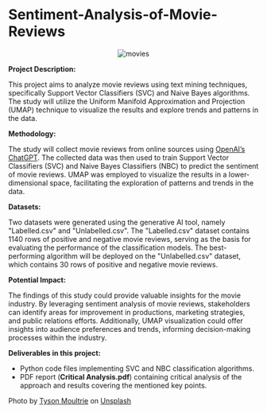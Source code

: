 # Sentiment-Analysis-of-Movie-Reviews

<p align="center">
    <img src="assets/movie.jpg" alt="movies">
    <br>
  </p>

**Project Description:**

This project aims to analyze movie reviews using text mining techniques, specifically Support Vector Classifiers (SVC) and Naive Bayes algorithms. The study will utilize the Uniform Manifold Approximation and Projection (UMAP) technique to visualize the results and explore trends and patterns in the data.

**Methodology:**

The study will collect movie reviews from online sources using [OpenAI’s ChatGPT](https://chat.openai.com/). The collected data was then used to train Support Vector Classifiers (SVC) and Naive Bayes Classifiers (NBC) to predict the sentiment of movie reviews. UMAP was employed to visualize the results in a lower-dimensional space, facilitating the exploration of patterns and trends in the data.

**Datasets:**

Two datasets were generated using the generative AI tool, namely "Labelled.csv" and "Unlabelled.csv". The "Labelled.csv" dataset contains 1140 rows of positive and negative movie reviews, serving as the basis for evaluating the performance of the classification models. The best-performing algorithm will be deployed on the "Unlabelled.csv" dataset, which contains 30 rows of positive and negative movie reviews.

**Potential Impact:**

The findings of this study could provide valuable insights for the movie industry. By leveraging sentiment analysis of movie reviews, stakeholders can identify areas for improvement in productions, marketing strategies, and public relations efforts. Additionally, UMAP visualization could offer insights into audience preferences and trends, informing decision-making processes within the industry.

**Deliverables in this project:**

- Python code files implementing SVC and NBC classification algorithms.
- PDF report (**Critical Analysis.pdf**) containing critical analysis of the approach and results covering the mentioned key points.


Photo by <a href="https://unsplash.com/@tysonmoultrie?utm_content=creditCopyText&utm_medium=referral&utm_source=unsplash">Tyson Moultrie</a> on <a href="https://unsplash.com/photos/the-beatles-vinyl-record-sleeve-BQTHOGNHo08?utm_content=creditCopyText&utm_medium=referral&utm_source=unsplash">Unsplash</a>
  